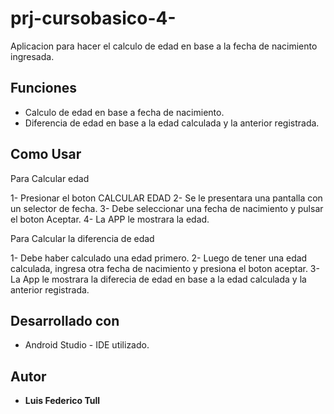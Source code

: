 # prj-cursobasico-4-

Aplicacion para hacer el calculo de edad en base a la fecha de nacimiento ingresada.

## Funciones

- Calculo de edad en base a fecha de nacimiento.
- Diferencia de edad en base a la edad calculada y la anterior registrada.

## Como Usar

Para Calcular edad

1- Presionar el boton CALCULAR EDAD
2- Se le presentara una pantalla con un selector de fecha.
3- Debe seleccionar una fecha de nacimiento y pulsar el boton Aceptar.
4- La APP le mostrara la edad.

Para Calcular la diferencia de edad

1- Debe haber calculado una edad primero. 
2- Luego de tener una edad calculada, ingresa otra fecha de nacimiento y presiona el boton aceptar.
3- La App le mostrara la diferecia de edad en base a la edad calculada y la anterior registrada.


## Desarrollado con 

* Android Studio - IDE utilizado.

## Autor

* **Luis Federico Tull**
